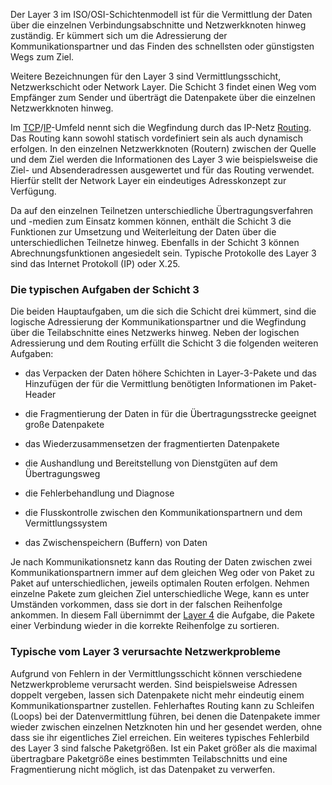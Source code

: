 Der Layer 3 im ISO/OSI-Schichtenmodell ist für die Vermittlung der Daten über die einzelnen Verbindungsabschnitte und Netzwerkknoten hinweg zuständig. Er kümmert sich um die Adressierung der Kommunikationspartner und das Finden des schnellsten oder günstigsten Wegs zum Ziel.

Weitere Bezeichnungen für den Layer 3 sind Vermittlungsschicht, Netzwerkschicht oder Network Layer. Die Schicht 3 findet einen Weg vom Empfänger zum Sender und überträgt die Datenpakete über die einzelnen Netzwerkknoten hinweg.

Im [TCP](https://www.ip-insider.de/was-ist-tcp-a-814290/)/[IP](https://www.ip-insider.de/was-ist-ip-a-812352/)-Umfeld nennt sich die Wegfindung durch das IP-Netz [Routing](https://www.ip-insider.de/was-ist-der-unterschied-zwischen-routing-und-switching-a-1077049/). Das Routing kann sowohl statisch vordefiniert sein als auch dynamisch erfolgen. In den einzelnen Netzwerkknoten (Routern) zwischen der Quelle und dem Ziel werden die Informationen des Layer 3 wie beispielsweise die Ziel- und Absenderadressen ausgewertet und für das Routing verwendet. Hierfür stellt der Network Layer ein eindeutiges Adresskonzept zur Verfügung.

Da auf den einzelnen Teilnetzen unterschiedliche Übertragungsverfahren und -medien zum Einsatz kommen können, enthält die Schicht 3 die Funktionen zur Umsetzung und Weiterleitung der Daten über die unterschiedlichen Teilnetze hinweg. Ebenfalls in der Schicht 3 können Abrechnungsfunktionen angesiedelt sein. Typische Protokolle des Layer 3 sind das Internet Protokoll (IP) oder X.25.

### Die typischen Aufgaben der Schicht 3

Die beiden Hauptaufgaben, um die sich die Schicht drei kümmert, sind die logische Adressierung der Kommunikationspartner und die Wegfindung über die Teilabschnitte eines Netzwerks hinweg. Neben der logischen Adressierung und dem Routing erfüllt die Schicht 3 die folgenden weiteren Aufgaben:

- das Verpacken der Daten höhere Schichten in Layer-3-Pakete und das Hinzufügen der für die Vermittlung benötigten Informationen im Paket-Header

- die Fragmentierung der Daten in für die Übertragungsstrecke geeignet große Datenpakete

- das Wiederzusammensetzen der fragmentierten Datenpakete

- die Aushandlung und Bereitstellung von Dienstgüten auf dem Übertragungsweg

- die Fehlerbehandlung und Diagnose

- die Flusskontrolle zwischen den Kommunikationspartnern und dem Vermittlungssystem

- das Zwischenspeichern (Buffern) von Daten

Je nach Kommunikationsnetz kann das Routing der Daten zwischen zwei Kommunikationspartnern immer auf dem gleichen Weg oder von Paket zu Paket auf unterschiedlichen, jeweils optimalen Routen erfolgen. Nehmen einzelne Pakete zum gleichen Ziel unterschiedliche Wege, kann es unter Umständen vorkommen, dass sie dort in der falschen Reihenfolge ankommen. In diesem Fall übernimmt der [Layer 4](https://www.ip-insider.de/was-ist-layer-4-a-651857/) die Aufgabe, die Pakete einer Verbindung wieder in die korrekte Reihenfolge zu sortieren.

### Typische vom Layer 3 verursachte Netzwerkprobleme

Aufgrund von Fehlern in der Vermittlungsschicht können verschiedene Netzwerkprobleme verursacht werden. Sind beispielsweise Adressen doppelt vergeben, lassen sich Datenpakete nicht mehr eindeutig einem Kommunikationspartner zustellen. Fehlerhaftes Routing kann zu Schleifen (Loops) bei der Datenvermittlung führen, bei denen die Datenpakete immer wieder zwischen einzelnen Netzknoten hin und her gesendet werden, ohne dass sie ihr eigentliches Ziel erreichen. Ein weiteres typisches Fehlerbild des Layer 3 sind falsche Paketgrößen. Ist ein Paket größer als die maximal übertragbare Paketgröße eines bestimmten Teilabschnitts und eine Fragmentierung nicht möglich, ist das Datenpaket zu verwerfen.